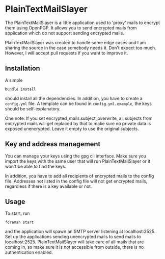 PlainTextMailSlayer
===================

The PlainTextMailSlayer is a little application used to 'proxy' mails to encrypt
them using OpenPGP. It allows you to send encrypted mails from application which
do not support sending encrypted mails.

PlainTextMailSlayer was created to handle some edge cases and I am sharing the
source in the case somebody needs it. Don't expect too much. However, I will
accept pull requests if you want to improve it.

Installation
------------

A simple

    bundle install

should install all the dependencies. In addition, you have to create a
```config.yml``` file. A template can be found in ```config.yml.example```, the
keys should be self-explanatory.

One note: If you set encrypted_mails.subject_overwrite, all subjects from
encrypted mails will get replaced by that to make sure no private data is
exposed unencrypted. Leave it empty to use the original subjects.

Key and address management
--------------------------

You can manage your keys using the gpg cli interface. Make sure you import the
keys with the same user that will run PlainTextMailSlayer or it won't be able
to find the keys.

In addition, you have to add all recipients of encrypted mails to the config
file. Addresses not listed in the config file will not get encrypted mails,
regardless if there is a key available or not.

Usage
-----

To start, run

    foreman start

and the application will spawn an SMTP server listening at localhost:2525. Set
up the applications sending unencrypted mails to send mails to localhost:2525.
PlainTextMailSlayer will take care of all mails that are coming in, so make
sure it is not accessible from outside, there is no authentication enabled.
